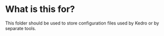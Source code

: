 # What is this for?

This folder should be used to store configuration files used by Kedro or by separate tools.
